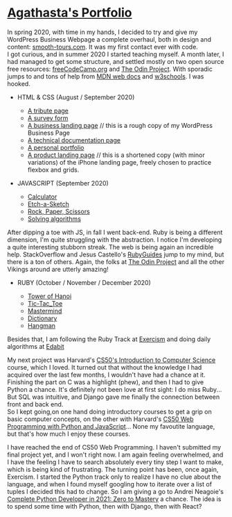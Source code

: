 # [Agathasta's Portfolio](https://agathasta.github.io/)

In spring 2020, with time in my hands, I decided to try and give my WordPress Business Webpage a complete overhaul, both in design and content: [smooth-tours.com](https://smooth-tours.com). It was my first contact ever with code.  
I got curious, and in summer 2020 I started teaching myself. A month later, I had managed to get some structure, and settled mostly on two open source free resources: [freeCodeCamp.org](https://www.freecodecamp.org/) and [The Odin Project](https://www.theodinproject.com). With sporadic jumps to and tons of help from [MDN web docs](https://developer.mozilla.org) and [w3schools](https://www.w3schools.com/). I was hooked.

- HTML & CSS (August / September 2020)

  - [A tribute page](https://codepen.io/agathasta/full/GRZpvvr)
  - [A survey form](https://codepen.io/agathasta/full/GRZZEBe)
  - [A business landing page](https://codepen.io/agathasta/full/poybeyN) // this is a rough copy of my WordPress Business Page
  - [A technical documentation page](https://codepen.io/agathasta/full/jOqrRWW)
  - [A personal portfolio](https://codepen.io/agathasta/full/ExKZNOd)
  - [A product landing page](https://agathasta.github.io/projects-html_css/3_product) // this is a shortened copy (with minor variations) of the iPhone landing page, freely chosen to practice flexbox and grids.

- JAVASCRIPT (September 2020)

  - [Calculator](https://agathasta.github.io/projects-javascript/calculator)
  - [Etch-a-Sketch](https://agathasta.github.io/projects-javascript/etch-a-sketch)
  - [Rock, Paper, Scissors](https://agathasta.github.io/projects-javascript/rock-paper-scissor)
  - [Solving algorithms](https://agathasta.github.io/projects-javascript/exercises-JS)

After dipping a toe with JS, in fall I went back-end. Ruby is being a different dimension, I'm quite struggling with the abstraction. I notice I'm developing a quite interesting stubborn streak. The web is being again an incredible help. StackOverflow and Jesus Castello's [RubyGuides](https://www.rubyguides.com/) jump to my mind, but there is a ton of others. Again, the folks at [The Odin Project](https://www.theodinproject.com) and all the other Vikings around are utterly amazing!

- RUBY (October / November / December 2020)

  - [Tower of Hanoi](https://github.com/Agathasta/tower_of_hanoi)
  - [Tic-Tac_Toe](https://github.com/Agathasta/tic-tac-toe)
  - [Mastermind](https://github.com/Agathasta/mastermind)
  - [Dictionary](https://github.com/Agathasta/dictionary)
  - [Hangman](https://github.com/Agathasta/hangman)

Besides that, I am following the Ruby Track at [Exercism](https://exercism.io/profiles/Agathasta) and doing daily algorithms at [Edabit](https://edabit.com/user/HfKYDK7gugtCaupsL)  

My next project was Harvard's [CS50's Introduction to Computer Science](https://learning.edx.org/course/course-v1:HarvardX+CS50+X/home) course, which I loved.  It turned out that without the knowledge I had acquired over the last few months, I wouldn't have had a chance at it.  
Finishing the part on C was a highlight (phew), and then I had to give Python a chance. It's definitely not been love at first sight: I do miss Ruby... But SQL was intuitive, and Django gave me finally the connection between front and back end.  
So I kept going,on one hand doing introductory courses to get a grip on basic computer concepts, on the other with Harvard's [CS50 Web Programming with Python and JavaScript](https://learning.edx.org/course/course-v1:HarvardX+CS50W+Web/home)... None my favoutite language, but that's how much I enjoy these courses.  

I have reached the end of CS50 Web Programming. I haven't submitted my final project yet, and I won't right now. I am again feeling overwhelmed, and I have the feeling I have to search absolutely every tiny step I want to make, which is being kind of frustrating. The  turning point has been, once again, Exercism. I started the Python track only to realize I have no clue about the language, and when I found myself googling how to iterate over a list of tuples I decided this had to change. So I am giving a go to Andrei Neagoie's [Complete Python Developer in 2021: Zero to Mastery](https://www.udemy.com/course/complete-python-developer-zero-to-mastery/) a chance. The idea is to spend some time with Python, then with Django, then with React?
